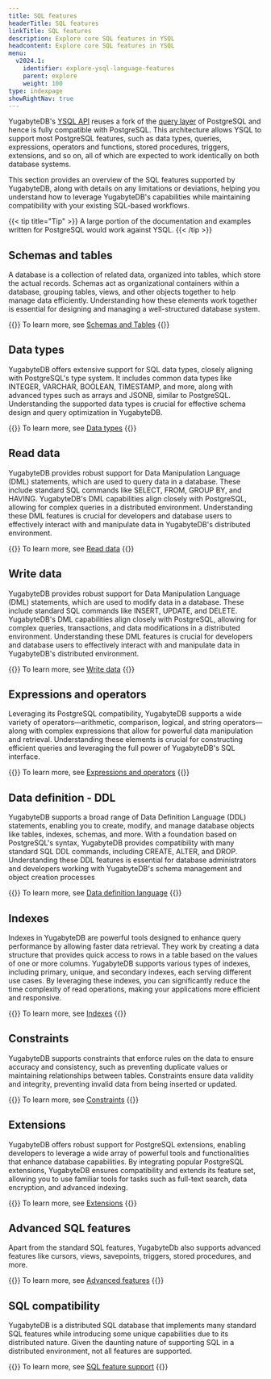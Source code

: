 ```yaml
---
title: SQL features
headerTitle: SQL features
linkTitle: SQL features
description: Explore core SQL features in YSQL
headcontent: Explore core SQL features in YSQL
menu:
  v2024.1:
    identifier: explore-ysql-language-features
    parent: explore
    weight: 100
type: indexpage
showRightNav: true
---
```

YugabyteDB's [YSQL API](../../api/ysql/) reuses a fork of the [query layer](../../architecture/query-layer/) of PostgreSQL and hence is fully compatible with PostgreSQL. This architecture allows YSQL to support most PostgreSQL features, such as data types, queries, expressions, operators and functions, stored procedures, triggers, extensions, and so on, all of which are expected to work identically on both database systems.

This section provides an overview of the SQL features supported by YugabyteDB, along with details on any limitations or deviations, helping you understand how to leverage YugabyteDB's capabilities while maintaining compatibility with your existing SQL-based workflows.

{{< tip title="Tip" >}}
A large portion of the documentation and examples written for PostgreSQL would work against YSQL.
{{< /tip >}}

## Schemas and tables

A database is a collection of related data, organized into tables, which store the actual records. Schemas act as organizational containers within a database, grouping tables, views, and other objects together to help manage data efficiently. Understanding how these elements work together is essential for designing and managing a well-structured database system.

{{<lead link="databases-schemas-tables/">}}
To learn more, see [Schemas and Tables](databases-schemas-tables/)
{{</lead>}}

## Data types

YugabyteDB offers extensive support for SQL data types, closely aligning with PostgreSQL's type system. It includes common data types like INTEGER, VARCHAR, BOOLEAN, TIMESTAMP, and more, along with advanced types such as arrays and JSONB, similar to PostgreSQL. Understanding the supported data types is crucial for effective schema design and query optimization in YugabyteDB.

{{<lead link="data-types/">}}
To learn more, see [Data types](data-types/)
{{</lead>}}

## Read data

YugabyteDB provides robust support for Data Manipulation Language (DML) statements, which are used to query data in a database. These include standard SQL commands like SELECT, FROM, GROUP BY, and HAVING. YugabyteDB's DML capabilities align closely with PostgreSQL, allowing for complex queries in a distributed environment. Understanding these DML features is crucial for developers and database users to effectively interact with and manipulate data in YugabyteDB's distributed environment.

{{<lead link="queries/">}}
To learn more, see [Read data](queries/)
{{</lead>}}

## Write data

YugabyteDB provides robust support for Data Manipulation Language (DML) statements, which are used to modify data in a database. These include standard SQL commands like INSERT, UPDATE, and DELETE. YugabyteDB's DML capabilities align closely with PostgreSQL, allowing for complex queries, transactions, and data modifications in a distributed environment. Understanding these DML features is crucial for developers and database users to effectively interact with and manipulate data in YugabyteDB's distributed environment.

{{<lead link="data-manipulation/">}}
To learn more, see [Write data](data-manipulation/)
{{</lead>}}

## Expressions and operators

Leveraging its PostgreSQL compatibility, YugabyteDB supports a wide variety of operators—arithmetic, comparison, logical, and string operators—along with complex expressions that allow for powerful data manipulation and retrieval. Understanding these elements is crucial for constructing efficient queries and leveraging the full power of YugabyteDB's SQL interface.

{{<lead link="expressions-operators/">}}
To learn more, see [Expressions and operators](expressions-operators/)
{{</lead>}}

## Data definition - DDL

YugabyteDB supports a broad range of Data Definition Language (DDL) statements, enabling you to create, modify, and manage database objects like tables, indexes, schemas, and more. With a foundation based on PostgreSQL's syntax, YugabyteDB provides compatibility with many standard SQL DDL commands, including CREATE, ALTER, and DROP. Understanding these DDL features is essential for database administrators and developers working with YugabyteDB's schema management and object creation processes

{{<lead link="../../api/ysql/the-sql-language/statements/#data-definition-language-ddl">}}
To learn more, see [Data definition language](../../api/ysql/the-sql-language/statements/#data-definition-language-ddl)
{{</lead>}}

## Indexes

Indexes in YugabyteDB are powerful tools designed to enhance query performance by allowing faster data retrieval. They work by creating a data structure that provides quick access to rows in a table based on the values of one or more columns. YugabyteDB supports various types of indexes, including primary, unique, and secondary indexes, each serving different use cases. By leveraging these indexes, you can significantly reduce the time complexity of read operations, making your applications more efficient and responsive.

{{<lead link="indexes-constraints/">}}
To learn more, see [Indexes](indexes-constraints/)
{{</lead>}}

## Constraints

YugabyteDB supports constraints that enforce rules on the data to ensure accuracy and consistency, such as preventing duplicate values or maintaining relationships between tables. Constraints ensure data validity and integrity, preventing invalid data from being inserted or updated.

{{<lead link="data-manipulation/#constraints">}}
To learn more, see [Constraints](data-manipulation/#constraints)
{{</lead>}}

## Extensions

YugabyteDB offers robust support for PostgreSQL extensions, enabling developers to leverage a wide array of powerful tools and functionalities that enhance database capabilities. By integrating popular PostgreSQL extensions, YugabyteDB ensures compatibility and extends its feature set, allowing you to use familiar tools for tasks such as full-text search, data encryption, and advanced indexing.

{{<lead link="pg-extensions/">}}
To learn more, see [Extensions](pg-extensions/)
{{</lead>}}

## Advanced SQL features

Apart from the standard SQL features, YugabyteDb also supports advanced features like cursors, views, savepoints, triggers, stored procedures, and more.

{{<lead link="advanced-features/">}}
To learn more, see [Advanced features](advanced-features/)
{{</lead>}}

## SQL compatibility

YugabyteDB is a distributed SQL database that implements many standard SQL features while introducing some unique capabilities due to its distributed nature. Given the daunting nature of supporting SQL in a distributed environment, not all features are supported.

{{<lead link="../../api/ysql/sql-feature-support/">}}
To learn more, see [SQL feature support](../../api/ysql/sql-feature-support/)
{{</lead>}}
